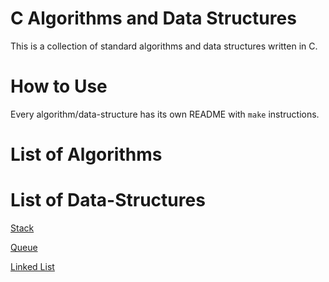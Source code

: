 # C Algorithms and Data Structures

This is a collection of standard algorithms and data structures written in C.

# How to Use

Every algorithm/data-structure has its own README with `make` instructions.

# List of Algorithms

# List of Data-Structures

[Stack](data-structures/stack)

[Queue](data-structures/queue)

[Linked List](data-structures/linked_list)
